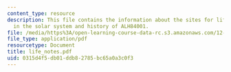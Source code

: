 ```yaml
---
content_type: resource
description: This file contains the information about the sites for life elsewhere
  in the solar system and history of ALH84001.
file: /media/https%3A/open-learning-course-data-rc.s3.amazonaws.com/12-400-the-solar-system-spring-2006/0315d4f5db01ddb82785bc65a0a3c0f3_life_notes.pdf
file_type: application/pdf
resourcetype: Document
title: life_notes.pdf
uid: 0315d4f5-db01-ddb8-2785-bc65a0a3c0f3
---
```

